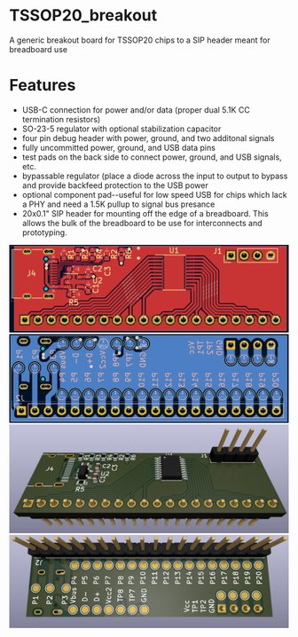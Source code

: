 # TSSOP20_breakout
A generic breakout board for TSSOP20 chips to a SIP header meant for breadboard use

# Features
- USB-C connection for power and/or data (proper dual 5.1K CC termination resistors)
- SO-23-5 regulator with optional stabilization capacitor
- four pin debug header with power, ground, and two additonal signals
- fully uncommitted power, ground, and USB data pins
- test pads on the back side to connect power, ground, and USB signals, etc.
- bypassable regulator (place a diode across the input to output to bypass and provide backfeed protection to the USB power
- optional component pad--useful for low speed USB for chips which lack a PHY and need a 1.5K pullup to signal bus presance
- 20x0.1" SIP header for mounting off the edge of a breadboard.  This allows the bulk of the breadboard to be use for interconnects and prototyping.
  
<img src="./images/TSSOP20_V2_front.png" alt="TSSOP20_V2_front" width="550">
<img src="./images/TSSOP20_V2_back.png" alt="TSSOP20_V2_back" width="550">
<img src="./images/TSSOP20_V2_front_render.jpg" alt="TSSOP20_V2_front_render" width="550">
<img src="./images/TSSOP20_V2_back_render.jpg" alt="TSSOP20_V2_back_render" width="550">
